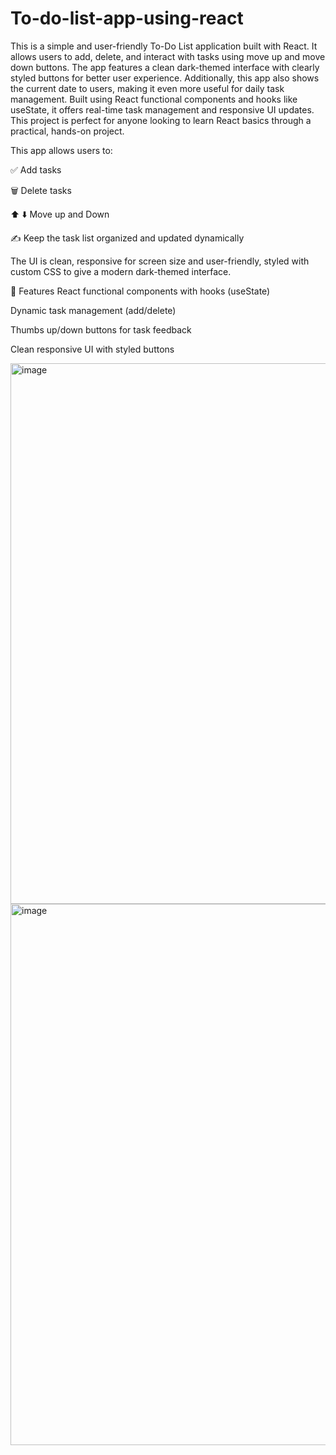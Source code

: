 # To-do-list-app-using-react
This is a simple and user-friendly To-Do List application built with React. It allows users to add, delete, and interact with tasks using move up and move down buttons. The app features a clean dark-themed interface with clearly styled buttons for better user experience. Additionally, this app also shows the current date to users, making it even more useful for daily task management. Built using React functional components and hooks like useState, it offers real-time task management and responsive UI updates. This project is perfect for anyone looking to learn React basics through a practical, hands-on project.

This app allows users to:

✅ Add tasks

🗑️ Delete tasks

⬆️ ⬇️ Move up and Down

✍️ Keep the task list organized and updated dynamically

The UI is clean, responsive for screen size and user-friendly, styled with custom CSS to give a modern dark-themed interface.

🔧 Features
React functional components with hooks (useState)

Dynamic task management (add/delete)

Thumbs up/down buttons for task feedback

Clean responsive UI with styled buttons

<img width="1893" height="865" alt="image" src="https://github.com/user-attachments/assets/0eef2835-6423-4b5e-b26a-15d41d0e6deb" />

<img width="584" height="866" alt="image" src="https://github.com/user-attachments/assets/c8a2874c-88fa-49f0-a09f-f5dc10c85e80" />


